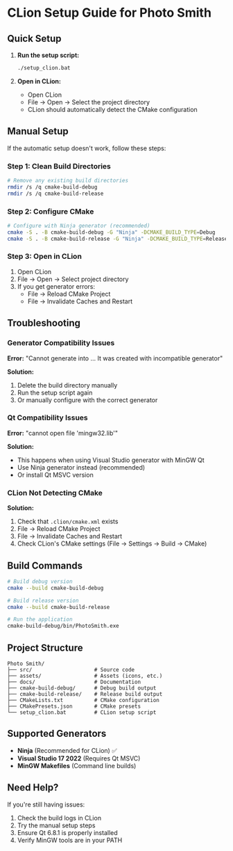 # CLion Setup Guide for Photo Smith

## Quick Setup

1. **Run the setup script:**
   ```bash
   ./setup_clion.bat
   ```

2. **Open in CLion:**
   - Open CLion
   - File → Open → Select the project directory
   - CLion should automatically detect the CMake configuration

## Manual Setup

If the automatic setup doesn't work, follow these steps:

### Step 1: Clean Build Directories
```bash
# Remove any existing build directories
rmdir /s /q cmake-build-debug
rmdir /s /q cmake-build-release
```

### Step 2: Configure CMake
```bash
# Configure with Ninja generator (recommended)
cmake -S . -B cmake-build-debug -G "Ninja" -DCMAKE_BUILD_TYPE=Debug
cmake -S . -B cmake-build-release -G "Ninja" -DCMAKE_BUILD_TYPE=Release
```

### Step 3: Open in CLion
1. Open CLion
2. File → Open → Select project directory
3. If you get generator errors:
   - File → Reload CMake Project
   - File → Invalidate Caches and Restart

## Troubleshooting

### Generator Compatibility Issues

**Error:** "Cannot generate into ... It was created with incompatible generator"

**Solution:**
1. Delete the build directory manually
2. Run the setup script again
3. Or manually configure with the correct generator

### Qt Compatibility Issues

**Error:** "cannot open file 'mingw32.lib'"

**Solution:**
- This happens when using Visual Studio generator with MinGW Qt
- Use Ninja generator instead (recommended)
- Or install Qt MSVC version

### CLion Not Detecting CMake

**Solution:**
1. Check that `.clion/cmake.xml` exists
2. File → Reload CMake Project
3. File → Invalidate Caches and Restart
4. Check CLion's CMake settings (File → Settings → Build → CMake)

## Build Commands

```bash
# Build debug version
cmake --build cmake-build-debug

# Build release version
cmake --build cmake-build-release

# Run the application
cmake-build-debug/bin/PhotoSmith.exe
```

## Project Structure

```
Photo Smith/
├── src/                    # Source code
├── assets/                 # Assets (icons, etc.)
├── docs/                   # Documentation
├── cmake-build-debug/      # Debug build output
├── cmake-build-release/    # Release build output
├── CMakeLists.txt          # CMake configuration
├── CMakePresets.json       # CMake presets
└── setup_clion.bat         # CLion setup script
```

## Supported Generators

- **Ninja** (Recommended for CLion) ✅
- **Visual Studio 17 2022** (Requires Qt MSVC)
- **MinGW Makefiles** (Command line builds)

## Need Help?

If you're still having issues:
1. Check the build logs in CLion
2. Try the manual setup steps
3. Ensure Qt 6.8.1 is properly installed
4. Verify MinGW tools are in your PATH

